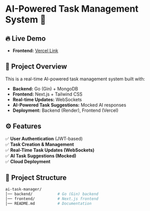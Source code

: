 # AI-Powered Task Management System 🚀  

## 🔥 Live Demo  
- **Frontend:** [Vercel Link](https://your-project.vercel.app)  

## 📜 Project Overview  
This is a real-time AI-powered task management system built with:  
- **Backend:** Go (Gin) + MongoDB  
- **Frontend:** Next.js + Tailwind CSS  
- **Real-time Updates:** WebSockets  
- **AI-Powered Task Suggestions:** Mocked AI responses  
- **Deployment:** Backend (Render), Frontend (Vercel)  

## ⚙️ Features  
✅ **User Authentication** (JWT-based)  
✅ **Task Creation & Management**  
✅ **Real-Time Task Updates (WebSockets)**  
✅ **AI Task Suggestions (Mocked)**  
✅ **Cloud Deployment**  

## 📂 Project Structure  
```sh
ai-task-manager/
│── backend/           # Go (Gin) backend
│── frontend/          # Next.js frontend
│── README.md          # Documentation
